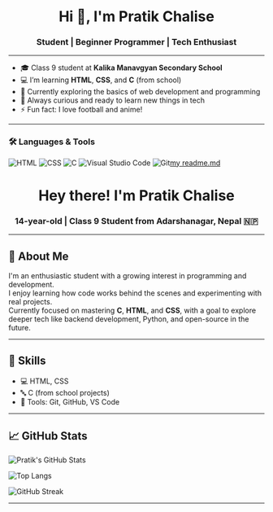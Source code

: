 <h1 align="center">Hi 👋, I'm Pratik Chalise</h1>
<h3 align="center">Student | Beginner Programmer | Tech Enthusiast</h3>

---

- 🎓 Class 9 student at **Kalika Manavgyan Secondary School**
- 💻 I’m learning **HTML**, **CSS**, and **C** (from school)
- 🌱 Currently exploring the basics of web development and programming
- 🤝 Always curious and ready to learn new things in tech
- ⚡ Fun fact: I love football and anime!

---

### 🛠️ Languages & Tools
![HTML](https://img.shields.io/badge/HTML-5-orange)
![CSS](https://img.shields.io/badge/CSS-3-blue)
![C](https://img.shields.io/badge/C-Language-informational)
![Visual Studio Code](https://img.shields.io/badge/VSCode-Editor-blue)
![Git](https://img.shields.io/badge/Git-Beginner-lightgrey)[my readme.md](https://github.com/user-attachments/files/21685191/my.readme.md)
<h1 align="center">Hey there! I'm Pratik Chalise</h1>
<h3 align="center">14-year-old | Class 9 Student from Adarshanagar, Nepal 🇳🇵</h3>

---

## 🧠 About Me

I'm an enthusiastic student with a growing interest in programming and development.  
I enjoy learning how code works behind the scenes and experimenting with real projects.  
Currently focused on mastering **C**, **HTML**, and **CSS**, with a goal to explore deeper tech like backend development, Python, and open-source in the future.

---

## 🚀 Skills

- 💻 HTML, CSS  
- 🔤 C (from school projects)  
- 🧰 Tools: Git, GitHub, VS Code  

---

## 📈 GitHub Stats

![Pratik's GitHub Stats](https://github-readme-stats.vercel.app/api?username=pratiksuii7&show_icons=true&theme=radical)

![Top Langs](https://github-readme-stats.vercel.app/api/top-langs/?username=pratiksuii7&layout=compact&theme=radical)

![GitHub Streak](https://streak-stats.demolab.com?user=pratiksuii7&theme=radical)

---
